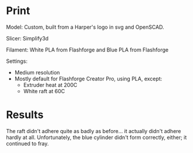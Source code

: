 # Print

Model: Custom, built from a Harper's logo in svg and OpenSCAD.

Slicer: Simplify3d

Filament: White PLA from Flashforge and Blue PLA from Flashforge

Settings:
- Medium resolution
- Mostly default for Flashforge Creator Pro, using PLA, except:
    - Extruder heat at 200C
    - White raft at 60C

# Results

The raft didn't adhere quite as badly as before... it actually didn't adhere hardly at all. Unfortunately, the blue cylinder didn't form correctly, either; it continued to fray.